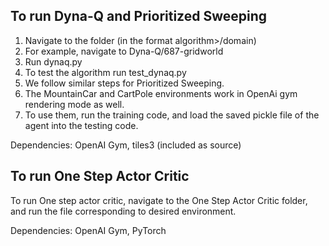 ## To run Dyna-Q and Prioritized Sweeping
1. Navigate to the folder (in the format algorithm>/domain)
2. For example, navigate to Dyna-Q/687-gridworld
3. Run dynaq.py
4. To test the algorithm run test_dynaq.py
5. We follow similar steps for Prioritized Sweeping. 
6. The MountainCar and CartPole environments work in OpenAi gym rendering mode as well. 
7. To use them, run the training code, and load the saved pickle file of the agent into the testing code. 
   
Dependencies: OpenAI Gym, tiles3 (included as source)

## To run One Step Actor Critic
To run One step actor critic, navigate to the One Step Actor Critic folder, and run the file corresponding to desired environment.

Dependencies: OpenAI Gym, PyTorch